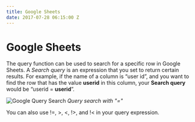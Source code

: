 ```yaml
---
title: Google Sheets
date: 2017-07-28 06:15:00 Z
---
```


# Google Sheets

The query function can be used to search for a specific row in Google Sheets. A *Search query* is an expression that you set to return certain results. For example, if the name of a column is “user id”, and you want to find the row that has the value **userid** in this column, your **Search query** would be “userid = **userid**”. 
 
 ![Google Query Search](/assets/images/connectors/google-sheets/google-sheets-query-search.jpg)
 *Query search with "="*

You can also use !=, >, <, !>, and !< in your query expression. 


